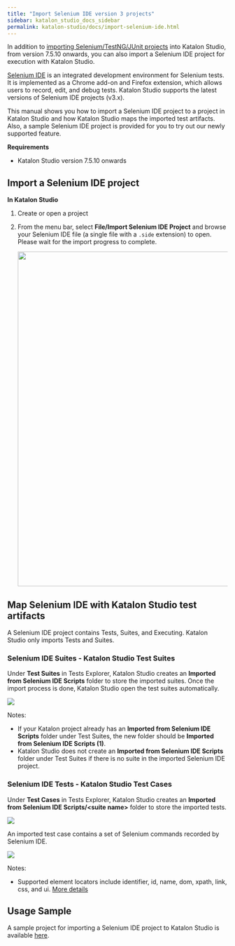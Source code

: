```yaml
---
title: "Import Selenium IDE version 3 projects"
sidebar: katalon_studio_docs_sidebar
permalink: katalon-studio/docs/import-selenium-ide.html
---
```


In addition to [importing Selenium/TestNG/JUnit projects](https://docs.katalon.com/katalon-studio/docs/selenium-testng-junit-migration.html) into Katalon Studio, from version 7.5.10 onwards, you can also import a Selenium IDE project for execution with Katalon Studio.

[Selenium IDE](https://www.selenium.dev/selenium-ide/) is an integrated development environment for Selenium tests. It is implemented as a Chrome add-on and Firefox extension, which allows users to record, edit, and debug tests. Katalon Studio supports the latest versions of Selenium IDE projects (v3.x).

This manual shows you how to import a Selenium IDE project to a project in Katalon Studio and how Katalon Studio maps the imported test artifacts. Also, a sample Selenium IDE project is provided for you to try out our newly supported feature.

**Requirements**

* Katalon Studio version 7.5.10 onwards

## Import a Selenium IDE project

**In Katalon Studio**

1. Create or open a project
2. From the menu bar, select **File/Import Selenium IDE Project** and browse your Selenium IDE file (a single file with a `.side` extension) to open. Please wait for the import progress to complete.

   <img src="https://github.com/katalon-studio/docs-images/raw/master/katalon-studio/docs/import-selenium-ide/selenium-ide.png" width=763>

## Map Selenium IDE with Katalon Studio test artifacts

A Selenium IDE project contains Tests, Suites, and Executing. Katalon Studio only imports Tests and Suites.

### Selenium IDE Suites - Katalon Studio Test Suites

Under **Test Suites** in Tests Explorer, Katalon Studio creates an **Imported from Selenium IDE Scripts** folder to store the imported suites. Once the import process is done, Katalon Studio open the test suites automatically.

<img src="https://github.com/katalon-studio/docs-images/raw/master/katalon-studio/docs/import-selenium-ide/test-suites.png">

Notes:

* If your Katalon project already has an **Imported from Selenium IDE Scripts** folder under Test Suites, the new folder should be **Imported from Selenium IDE Scripts (1)**.
* Katalon Studio does not create an **Imported from Selenium IDE Scripts** folder under Test Suites if there is no suite in the imported Selenium IDE project.

### Selenium IDE Tests - Katalon Studio Test Cases

Under **Test Cases** in Tests Explorer, Katalon Studio creates an **Imported from Selenium IDE Scripts/&lt;suite name&gt;** folder to store the imported tests.

<img src="https://github.com/katalon-studio/docs-images/raw/master/katalon-studio/docs/import-selenium-ide/test-cases.png">

An imported test case contains a set of Selenium commands recorded by Selenium IDE.

<img src="https://github.com/katalon-studio/docs-images/raw/master/katalon-studio/docs/import-selenium-ide/test.png">

Notes:

* Supported element locators include identifier, id, name, dom, xpath, link, css, and ui. [More details](https://www.selenium.dev/selenium/docs/api/java/com/thoughtworks/selenium/Selenium.html)

## Usage Sample

A sample project for importing a Selenium IDE project to Katalon Studio is available [here](https://github.com/katalon-studio-samples/import-selenium-ide-sample).
